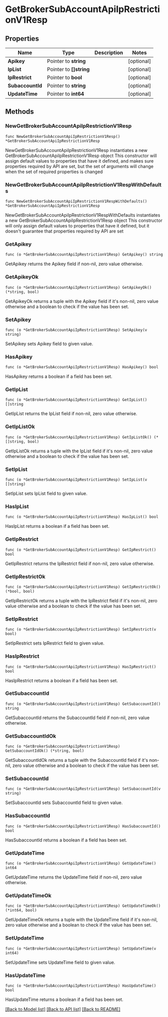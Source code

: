 # GetBrokerSubAccountApiIpRestrictionV1Resp

## Properties

Name | Type | Description | Notes
------------ | ------------- | ------------- | -------------
**Apikey** | Pointer to **string** |  | [optional] 
**IpList** | Pointer to **[]string** |  | [optional] 
**IpRestrict** | Pointer to **bool** |  | [optional] 
**SubaccountId** | Pointer to **string** |  | [optional] 
**UpdateTime** | Pointer to **int64** |  | [optional] 

## Methods

### NewGetBrokerSubAccountApiIpRestrictionV1Resp

`func NewGetBrokerSubAccountApiIpRestrictionV1Resp() *GetBrokerSubAccountApiIpRestrictionV1Resp`

NewGetBrokerSubAccountApiIpRestrictionV1Resp instantiates a new GetBrokerSubAccountApiIpRestrictionV1Resp object
This constructor will assign default values to properties that have it defined,
and makes sure properties required by API are set, but the set of arguments
will change when the set of required properties is changed

### NewGetBrokerSubAccountApiIpRestrictionV1RespWithDefaults

`func NewGetBrokerSubAccountApiIpRestrictionV1RespWithDefaults() *GetBrokerSubAccountApiIpRestrictionV1Resp`

NewGetBrokerSubAccountApiIpRestrictionV1RespWithDefaults instantiates a new GetBrokerSubAccountApiIpRestrictionV1Resp object
This constructor will only assign default values to properties that have it defined,
but it doesn't guarantee that properties required by API are set

### GetApikey

`func (o *GetBrokerSubAccountApiIpRestrictionV1Resp) GetApikey() string`

GetApikey returns the Apikey field if non-nil, zero value otherwise.

### GetApikeyOk

`func (o *GetBrokerSubAccountApiIpRestrictionV1Resp) GetApikeyOk() (*string, bool)`

GetApikeyOk returns a tuple with the Apikey field if it's non-nil, zero value otherwise
and a boolean to check if the value has been set.

### SetApikey

`func (o *GetBrokerSubAccountApiIpRestrictionV1Resp) SetApikey(v string)`

SetApikey sets Apikey field to given value.

### HasApikey

`func (o *GetBrokerSubAccountApiIpRestrictionV1Resp) HasApikey() bool`

HasApikey returns a boolean if a field has been set.

### GetIpList

`func (o *GetBrokerSubAccountApiIpRestrictionV1Resp) GetIpList() []string`

GetIpList returns the IpList field if non-nil, zero value otherwise.

### GetIpListOk

`func (o *GetBrokerSubAccountApiIpRestrictionV1Resp) GetIpListOk() (*[]string, bool)`

GetIpListOk returns a tuple with the IpList field if it's non-nil, zero value otherwise
and a boolean to check if the value has been set.

### SetIpList

`func (o *GetBrokerSubAccountApiIpRestrictionV1Resp) SetIpList(v []string)`

SetIpList sets IpList field to given value.

### HasIpList

`func (o *GetBrokerSubAccountApiIpRestrictionV1Resp) HasIpList() bool`

HasIpList returns a boolean if a field has been set.

### GetIpRestrict

`func (o *GetBrokerSubAccountApiIpRestrictionV1Resp) GetIpRestrict() bool`

GetIpRestrict returns the IpRestrict field if non-nil, zero value otherwise.

### GetIpRestrictOk

`func (o *GetBrokerSubAccountApiIpRestrictionV1Resp) GetIpRestrictOk() (*bool, bool)`

GetIpRestrictOk returns a tuple with the IpRestrict field if it's non-nil, zero value otherwise
and a boolean to check if the value has been set.

### SetIpRestrict

`func (o *GetBrokerSubAccountApiIpRestrictionV1Resp) SetIpRestrict(v bool)`

SetIpRestrict sets IpRestrict field to given value.

### HasIpRestrict

`func (o *GetBrokerSubAccountApiIpRestrictionV1Resp) HasIpRestrict() bool`

HasIpRestrict returns a boolean if a field has been set.

### GetSubaccountId

`func (o *GetBrokerSubAccountApiIpRestrictionV1Resp) GetSubaccountId() string`

GetSubaccountId returns the SubaccountId field if non-nil, zero value otherwise.

### GetSubaccountIdOk

`func (o *GetBrokerSubAccountApiIpRestrictionV1Resp) GetSubaccountIdOk() (*string, bool)`

GetSubaccountIdOk returns a tuple with the SubaccountId field if it's non-nil, zero value otherwise
and a boolean to check if the value has been set.

### SetSubaccountId

`func (o *GetBrokerSubAccountApiIpRestrictionV1Resp) SetSubaccountId(v string)`

SetSubaccountId sets SubaccountId field to given value.

### HasSubaccountId

`func (o *GetBrokerSubAccountApiIpRestrictionV1Resp) HasSubaccountId() bool`

HasSubaccountId returns a boolean if a field has been set.

### GetUpdateTime

`func (o *GetBrokerSubAccountApiIpRestrictionV1Resp) GetUpdateTime() int64`

GetUpdateTime returns the UpdateTime field if non-nil, zero value otherwise.

### GetUpdateTimeOk

`func (o *GetBrokerSubAccountApiIpRestrictionV1Resp) GetUpdateTimeOk() (*int64, bool)`

GetUpdateTimeOk returns a tuple with the UpdateTime field if it's non-nil, zero value otherwise
and a boolean to check if the value has been set.

### SetUpdateTime

`func (o *GetBrokerSubAccountApiIpRestrictionV1Resp) SetUpdateTime(v int64)`

SetUpdateTime sets UpdateTime field to given value.

### HasUpdateTime

`func (o *GetBrokerSubAccountApiIpRestrictionV1Resp) HasUpdateTime() bool`

HasUpdateTime returns a boolean if a field has been set.


[[Back to Model list]](../README.md#documentation-for-models) [[Back to API list]](../README.md#documentation-for-api-endpoints) [[Back to README]](../README.md)


